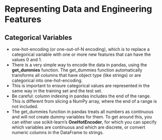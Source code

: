 # Representing Data and Engineering Features

## Categorical Variables
- one-hot-encoding (or one-out-of-N encoding), which is to replace a categorical variable with one or more new features that can have the values 0 and 1.
- There is a very simple way to encode the data in pandas, using the __get_dummies__ function. The get_dummies function automatically transforms all columns that have object type (like strings) or are categorical into one-hot-encoding.
- This is important to ensure categorical values are represented in the same way in the training set and the test set.
- Be careful: column indexing in pandas includes the end of the range. This is different from slicing a NumPy array, where the end of a range is not included.
- The get_dummies function in pandas treats all numbers as continuous and will not create dummy variables for them. To get around this, you can either use scikit-learn’s __OneHotEncoder__, for which you can specify which variables are continuous and which are discrete, or convert numeric columns in the DataFrame to strings.
